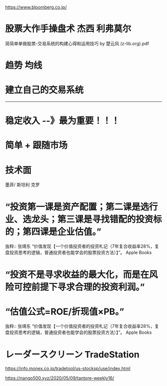https://www.bloomberg.co.jp/

# 股票大作手操盘术 杰西 利弗莫尔

简简单单做股票-交易系统的构建心得和运用技巧 by 楚云风 (z-lib.org).pdf

# 趋势 均线

# 建立自己的交易系统
---

# 稳定收入 --》最为重要！！！

# 简单 + 跟随市场

# 技术面
墨菲/ 斯坦利 克罗

# “投资第一课是资产配置；第二课是选行业、选龙头；第三课是寻找错配的投资标的；第四课是企业估值。”

抜粋:: 张靖东  “价值发现【一个价值投资者的投资札记（7年复合收益率28%，复盘投资思考的逻辑，普通投资者也能学会的股票投资方法）】”。 Apple Books  

# “投资不是寻求收益的最大化，而是在风险可控前提下寻求合理的投资利润。”

# “估值公式=ROE/折现值×PB。”

抜粋:: 张靖东  “价值发现【一个价值投资者的投资札记（7年复合收益率28%，复盘投资思考的逻辑，普通投资者也能学会的股票投资方法）】”。 Apple Books  


# レーダースクリーン TradeStation
https://info.monex.co.jp/tradetool/us-stocksp/use/index.html

https://nango500.xyz/2020/05/09/tantore-weekly16/
